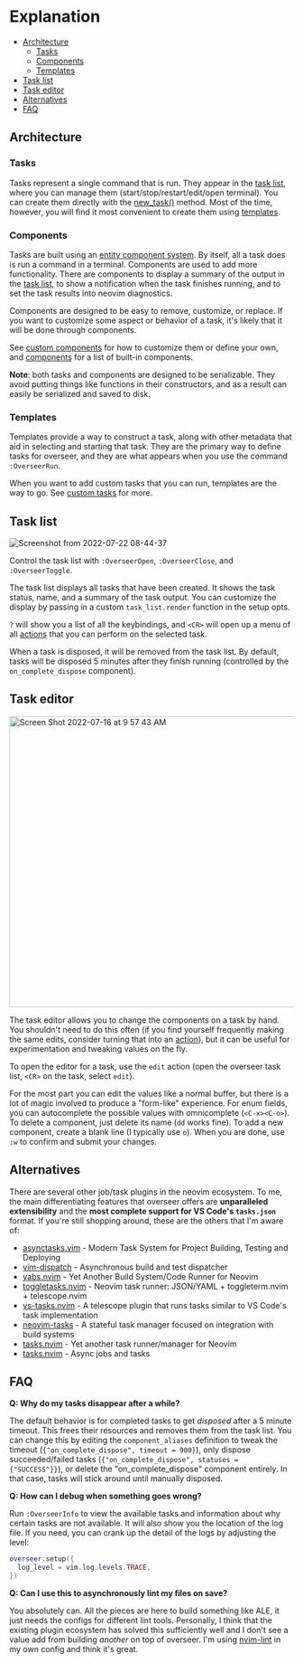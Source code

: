 # Explanation

<!-- TOC -->

- [Architecture](#architecture)
  - [Tasks](#tasks)
  - [Components](#components)
  - [Templates](#templates)
- [Task list](#task-list)
- [Task editor](#task-editor)
- [Alternatives](#alternatives)
- [FAQ](#faq)

<!-- /TOC -->

## Architecture

### Tasks

Tasks represent a single command that is run. They appear in the [task list](#task-list), where you
can manage them (start/stop/restart/edit/open terminal). You can create them directly with the
[new_task()](reference.md#new_taskopts) method. Most of the time, however, you will find it most
convenient to create them using [templates](#templates).

### Components

Tasks are built using an [entity component
system](https://en.wikipedia.org/wiki/Entity_component_system). By itself, all a task does is run a
command in a terminal. Components are used to add more functionality. There are components to
display a summary of the output in the [task list](#task-list), to show a notification when the task
finishes running, and to set the task results into neovim diagnostics.

Components are designed to be easy to remove, customize, or replace. If you want to customize some
aspect or behavior of a task, it's likely that it will be done through components.

See [custom components](guides.md#custom-components) for how to customize them or define your own,
and [components](components.md) for a list of built-in components.

**Note**: both tasks and components are designed to be serializable. They avoid putting things like
functions in their constructors, and as a result can easily be serialized and saved to disk.

### Templates

Templates provide a way to construct a task, along with other metadata that aid in selecting and
starting that task. They are the primary way to define tasks for overseer, and they are what appears
when you use the command `:OverseerRun`.

When you want to add custom tasks that you can run, templates are the way to go. See [custom
tasks](guides.md#custom-tasks) for more.

## Task list

![Screenshot from 2022-07-22 08-44-37](https://user-images.githubusercontent.com/506791/180475623-1e9a9612-5a93-4520-a9bc-4e12b0496411.png)

Control the task list with `:OverseerOpen`, `:OverseerClose`, and `:OverseerToggle`.

The task list displays all tasks that have been created. It shows the task status, name, and a
summary of the task output. You can customize the display by passing in a custom `task_list.render`
function in the setup opts.

`?` will show you a list of all the keybindings, and `<CR>` will open up a menu of all
[actions](guides.md#actions) that you can perform on the selected task.

When a task is disposed, it will be removed from the task list. By default, tasks will be disposed 5
minutes after they finish running (controlled by the `on_complete_dispose` component).

## Task editor

<img width="515" alt="Screen Shot 2022-07-16 at 9 57 43 AM" src="https://user-images.githubusercontent.com/506791/179364674-526c8cbc-0cd8-48b0-ad68-3140c10178eb.png">

The task editor allows you to change the components on a task by hand. You shouldn't need to do this
often (if you find yourself frequently making the same edits, consider turning that into an
[action](guides.md#actions)), but it can be useful for experimentation and tweaking values on the fly.

To open the editor for a task, use the `edit` action (open the overseer task list, `<CR>` on the
task, select `edit`).

For the most part you can edit the values like a normal buffer, but there is a lot of magic involved
to produce a "form-like" experience. For enum fields, you can autocomplete the possible values with
omnicomplete (`<C-x><C-o>`). To delete a component, just delete its name (`dd` works fine). To add a
new component, create a blank line (I typically use `o`). When you are done, use `:w` to confirm and
submit your changes.

## Alternatives

There are several other job/task plugins in the neovim ecosystem. To me, the main differentiating
features that overseer offers are **unparalleled extensibility** and the **most complete support for
VS Code's `tasks.json`** format. If you're still shopping around, these are the others that I'm
aware of:

- [asynctasks.vim](https://github.com/skywind3000/asynctasks.vim) - Modern Task System for Project Building, Testing and Deploying
- [vim-dispatch](https://github.com/tpope/vim-dispatch) - Asynchronous build and test dispatcher
- [yabs.nvim](https://github.com/pianocomposer321/yabs.nvim) - Yet Another Build System/Code Runner for Neovim
- [toggletasks.nvim](https://github.com/jedrzejboczar/toggletasks.nvim) - Neovim task runner: JSON/YAML + toggleterm.nvim + telescope.nvim
- [vs-tasks.nvim](https://github.com/EthanJWright/vs-tasks.nvim) - A telescope plugin that runs tasks similar to VS Code's task implementation
- [neovim-tasks](https://github.com/Shatur/neovim-tasks) - A stateful task manager focused on integration with build systems
- [tasks.nvim](https://github.com/GustavoKatel/tasks.nvim) - Yet another task runner/manager for Neovim
- [tasks.nvim](https://github.com/mg979/tasks.vim) - Async jobs and tasks

## FAQ

**Q: Why do my tasks disappear after a while?**

The default behavior is for completed tasks to get _disposed_ after a 5 minute timeout. This frees
their resources and removes them from the task list. You can change this by editing the
`component_aliases` definition to tweak the timeout (`{"on_complete_dispose", timeout = 900}`), only
dispose succeeded/failed tasks (`{"on_complete_dispose", statuses = {"SUCCESS"}}`), or delete the
"on_complete_dispose" component entirely. In that case, tasks will stick around until manually
disposed.

**Q: How can I debug when something goes wrong?**

Run `:OverseerInfo` to view the available tasks and information about why certain tasks are not
available. It will also show you the location of the log file. If you need, you can crank up the
detail of the logs by adjusting the level:

```lua
overseer.setup({
  log_level = vim.log.levels.TRACE,
})
```

**Q: Can I use this to asynchronously lint my files on save?**

You absolutely can. All the pieces are here to build something like ALE, it just needs the configs
for different lint tools. Personally, I think that the existing plugin ecosystem has solved this
sufficiently well and I don't see a value add from building _another_ on top of overseer. I'm using
[nvim-lint](https://github.com/mfussenegger/nvim-lint) in my own config and think it's great.
